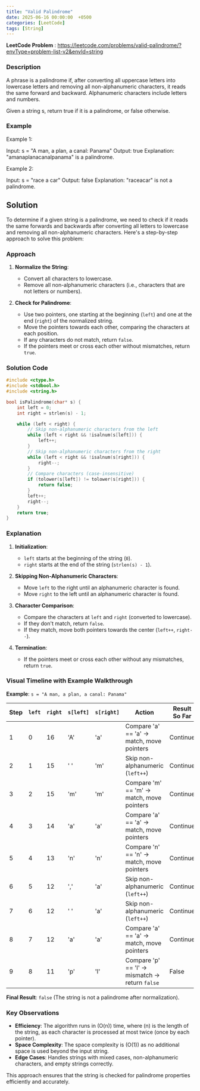 ```yaml
---
title: "Valid Palindrome"
date: 2025-06-16 00:00:00  +0500
categories: [LeetCode]
tags: [String]
---
```

**LeetCode Problem** : <https://leetcode.com/problems/valid-palindrome/?envType=problem-list-v2&envId=string>

### Description
A phrase is a palindrome if, after converting all uppercase letters into lowercase letters and removing all non-alphanumeric characters, it reads the same forward and backward. Alphanumeric characters include letters and numbers.

Given a string s, return true if it is a palindrome, or false otherwise.

 
### Example
Example 1:

Input: s = "A man, a plan, a canal: Panama"
Output: true
Explanation: "amanaplanacanalpanama" is a palindrome.

Example 2:

Input: s = "race a car"
Output: false
Explanation: "raceacar" is not a palindrome.

## Solution

To determine if a given string is a palindrome, we need to check if it reads the same forwards and backwards after converting all letters to lowercase and removing all non-alphanumeric characters. Here's a step-by-step approach to solve this problem:

### Approach
1. **Normalize the String**:
   - Convert all characters to lowercase.
   - Remove all non-alphanumeric characters (i.e., characters that are not letters or numbers).

2. **Check for Palindrome**:
   - Use two pointers, one starting at the beginning (`left`) and one at the end (`right`) of the normalized string.
   - Move the pointers towards each other, comparing the characters at each position.
   - If any characters do not match, return `false`.
   - If the pointers meet or cross each other without mismatches, return `true`.

### Solution Code
```c
#include <ctype.h>
#include <stdbool.h>
#include <string.h>

bool isPalindrome(char* s) {
    int left = 0;
    int right = strlen(s) - 1;

    while (left < right) {
        // Skip non-alphanumeric characters from the left
        while (left < right && !isalnum(s[left])) {
            left++;
        }
        // Skip non-alphanumeric characters from the right
        while (left < right && !isalnum(s[right])) {
            right--;
        }
        // Compare characters (case-insensitive)
        if (tolower(s[left]) != tolower(s[right])) {
            return false;
        }
        left++;
        right--;
    }
    return true;
}
```

### Explanation
1. **Initialization**:
   - `left` starts at the beginning of the string (`0`).
   - `right` starts at the end of the string (`strlen(s) - 1`).

2. **Skipping Non-Alphanumeric Characters**:
   - Move `left` to the right until an alphanumeric character is found.
   - Move `right` to the left until an alphanumeric character is found.

3. **Character Comparison**:
   - Compare the characters at `left` and `right` (converted to lowercase).
   - If they don't match, return `false`.
   - If they match, move both pointers towards the center (`left++`, `right--`).

4. **Termination**:
   - If the pointers meet or cross each other without any mismatches, return `true`.

### Visual Timeline with Example Walkthrough

**Example**: `s = "A man, a plan, a canal: Panama"`

| Step | `left` | `right` | `s[left]` | `s[right]` | Action                                      | Result So Far |
|------|--------|---------|-----------|------------|---------------------------------------------|---------------|
| 1    | 0      | 16      | 'A'       | 'a'        | Compare 'a' == 'a' → match, move pointers  | Continue       |
| 2    | 1      | 15      | ' '       | 'm'        | Skip non-alphanumeric (`left++`)            | Continue       |
| 3    | 2      | 15      | 'm'       | 'm'        | Compare 'm' == 'm' → match, move pointers  | Continue       |
| 4    | 3      | 14      | 'a'       | 'a'        | Compare 'a' == 'a' → match, move pointers  | Continue       |
| 5    | 4      | 13      | 'n'       | 'n'        | Compare 'n' == 'n' → match, move pointers  | Continue       |
| 6    | 5      | 12      | ','       | 'a'        | Skip non-alphanumeric (`left++`)            | Continue       |
| 7    | 6      | 12      | ' '       | 'a'        | Skip non-alphanumeric (`left++`)            | Continue       |
| 8    | 7      | 12      | 'a'       | 'a'        | Compare 'a' == 'a' → match, move pointers  | Continue       |
| 9    | 8      | 11      | 'p'       | 'l'        | Compare 'p' == 'l' → mismatch → return `false` | False         |

**Final Result**: `false` (The string is not a palindrome after normalization).

### Key Observations
- **Efficiency**: The algorithm runs in \(O(n)\) time, where \(n\) is the length of the string, as each character is processed at most twice (once by each pointer).
- **Space Complexity**: The space complexity is \(O(1)\) as no additional space is used beyond the input string.
- **Edge Cases**: Handles strings with mixed cases, non-alphanumeric characters, and empty strings correctly.

This approach ensures that the string is checked for palindrome properties efficiently and accurately.
